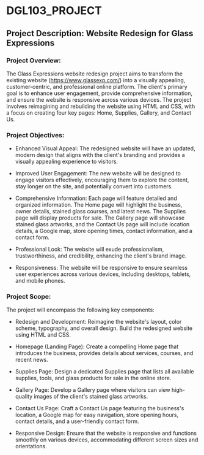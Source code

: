 # DGL103_PROJECT

## Project Description: Website Redesign for Glass Expressions

### Project Overview:
The Glass Expressions website redesign project aims to transform the existing website (https://www.glassexp.com/) into a visually appealing, customer-centric, and professional online platform. The client's primary goal is to enhance user engagement, provide comprehensive information, and ensure the website is responsive across various devices. The project involves reimagining and rebuilding the website using HTML and CSS, with a focus on creating four key pages: Home, Supplies, Gallery, and Contact Us.

### Project Objectives:

- Enhanced Visual Appeal: The redesigned website will have an updated, modern design that aligns with the client's branding and provides a visually appealing experience to visitors.

- Improved User Engagement: The new website will be designed to engage visitors effectively, encouraging them to explore the content, stay longer on the site, and potentially convert into customers.

- Comprehensive Information: Each page will feature detailed and organized information. The Home page will highlight the business, owner details, stained glass courses, and latest news. The Supplies page will display products for sale. The Gallery page will showcase stained glass artworks, and the Contact Us page will include location details, a Google map, store opening times, contact information, and a contact form.

- Professional Look: The website will exude professionalism, trustworthiness, and credibility, enhancing the client's brand image.

- Responsiveness: The website will be responsive to ensure seamless user experiences across various devices, including desktops, tablets, and mobile phones.

### Project Scope:
The project will encompass the following key components:

- Redesign and Development: Reimagine the website's layout, color scheme, typography, and overall design. Build the redesigned website using HTML and CSS.

- Homepage (Landing Page): Create a compelling Home page that introduces the business, provides details about services, courses, and recent news.

- Supplies Page: Design a dedicated Supplies page that lists all available supplies, tools, and glass products for sale in the online store.

- Gallery Page: Develop a Gallery page where visitors can view high-quality images of the client's stained glass artworks.

- Contact Us Page: Craft a Contact Us page featuring the business's location, a Google map for easy navigation, store opening hours, contact details, and a user-friendly contact form.

- Responsive Design: Ensure that the website is responsive and functions smoothly on various devices, accommodating different screen sizes and orientations.
